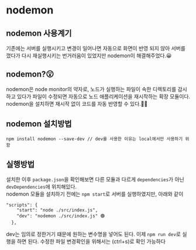 # nodemon
## nodemon 사용계기
기존에는 서버를 실행시키고 변경이 일어나면 자동으로 화면이 반영 되지 않아 서버를 껐다가 다시 재실행시키는 번거러움이 있었지만 nodemon이 해결해주었다.😀
## nodemon?😮
nodemon은 node monitor의 약자로, 노드가 실행하는 파일이 속한 디렉토리를 감시하고 있다가 파일이 수정되면 자동으로 노드 애플리케이션을 재시작하는 확장 모듈이다. <br>
nodemon을 설치하면 재시작 없이 코드를 자동 반영할 수 있다.👍🏿
## nodemon 설치방법
```
npm install nodemon --save-dev // dev를 사용한 이유는 local에서만 사용하기 위함
```
## 실행방법
설치한 이후 ```package.json```을 확인해보면 다른 모듈과 다르게 ```dependencies```가 아닌 ```devDependencies```에 위치해있다. <br> 
nodemon 모듈을 설치하기 전에는 ```npm start```로 서버를 실행하였지만, 아래와 같이
```
"scripts": {
    "start": "node ./src/index.js",
    "dev": "nodemon ./src/index.js" 🟢
  },
```
dev는 임의로 정한거기 떄문에 원하는 변수명을 넣어도 된다. 이제 ```npm run dev```로 실행을 하면 된다. 수정한 파일 변경확인을 위해서는 (ctrl+s)로 확인 가능하다
